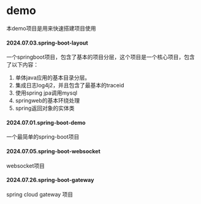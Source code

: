 # demo

本demo项目是用来快速搭建项目使用

#### 2024.07.03.spring-boot-layout

一个springboot项目，包含了基本的项目分层，这个项目是一个核心项目，包含了以下内容：
1. 单体java应用的基本目录分层。
2. 集成日志log4j2，并且包含了最基本的traceid
3. 使用spring jpa调用mysql
4. springweb的基本环绕处理
5. spring返回对象的实体类

#### 2024.07.01.spring-boot-demo

一个最简单的spring-boot项目

#### 2024.07.05.spring-boot-websocket

websocket项目

#### 2024.07.26.spring-boot-gateway

spring cloud gateway 项目